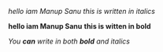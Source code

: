 *hello iam Manup Sanu*
_this is written in italics_

**hello iam Manup Sanu**
__this is witten in bold__

_You **can** write in both **bold** and italics_
